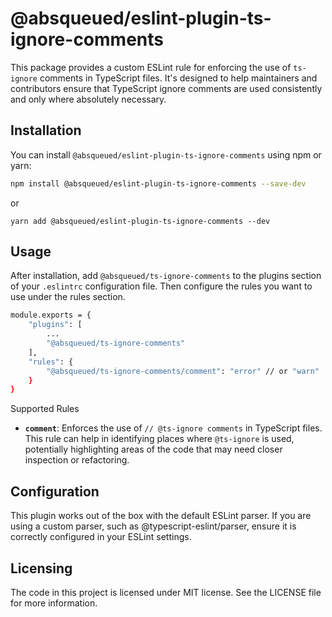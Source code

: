 # @absqueued/eslint-plugin-ts-ignore-comments

This package provides a custom ESLint rule for enforcing the use of `ts-ignore` comments in TypeScript files. It's designed to help maintainers and contributors ensure that TypeScript ignore comments are used consistently and only where absolutely necessary.

## Installation

You can install `@absqueued/eslint-plugin-ts-ignore-comments` using npm or yarn:
```bash
npm install @absqueued/eslint-plugin-ts-ignore-comments --save-dev
```
or

`yarn add @absqueued/eslint-plugin-ts-ignore-comments --dev`

## Usage
After installation, add `@absqueued/ts-ignore-comments` to the plugins section of your `.eslintrc` configuration file. Then configure the rules you want to use under the rules section.

```bash
module.exports = {
    "plugins": [
        ...
        "@absqueued/ts-ignore-comments"
    ],
    "rules": {
        "@absqueued/ts-ignore-comments/comment": "error" // or "warn"
    }
}
```

Supported Rules
* **`comment`**: Enforces the use of `// @ts-ignore comments` in TypeScript files. This rule can help in identifying places where `@ts-ignore` is used, potentially highlighting areas of the code that may need closer inspection or refactoring.

## Configuration
This plugin works out of the box with the default ESLint parser. If you are using a custom parser, such as @typescript-eslint/parser, ensure it is correctly configured in your ESLint settings.

## Licensing
The code in this project is licensed under MIT license. See the LICENSE file for more information.
